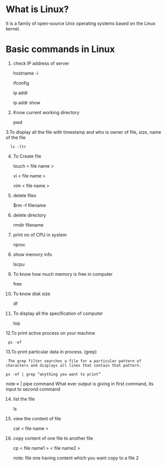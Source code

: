 
# What is Linux?
  It is a family of open-source Unix operating systems based on the Linux kernel.

# Basic commands in Linux
1. check IP address of server
   
    hostname -i
   
    ifconfig
   
    ip addr
   
    ip addr show


2. Know current working directory
   
     pwd

3.To display all the file with timestamp and who is owner of file, size, name of the file 

      ls -ltr 

4. To Create file

     touch < file name >
     
     vi < file name >
     
     vim < file name >

5. delete files
   
     $rm –f  filename 
     
6. delete directory
   
     rmdir filename

7.  print no of CPU in system
    
     nproc

8. show memory info
    
    lscpu

9. To know how much memory is free in computer
    
   free

10. To know disk size
    
    df

11. To display all the specification of computer
    
    top

12.To print active process on your machine 

     ps -ef

13.To print particular data in process. (grep)

     The grep filter searches a file for a particular pattern of characters and displays all lines that contain that pattern.

    ps -ef | grep “anything you want to print”

 note-> | pipe command
 What ever output is giving in first command, its input to second command 

14. list the file

     ls

15. view the content of file
  
    cat < file name >

16. copy content of one file to another file

    cp < file name1 > < file name2 >

    note: file one having content which you want copy to a file 2

    





